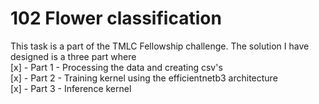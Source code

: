 # 102 Flower classification

This task is a part of the TMLC Fellowship challenge. The solution I have designed is a three part where \
[x] - Part 1 - Processing the data and creating csv's \
[x] - Part 2 - Training kernel using the efficientnetb3 architecture \
[x] - Part 3 - Inference kernel 
